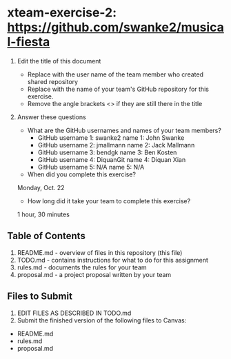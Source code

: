 # xteam-exercise-2: https://github.com/swanke2/musical-fiesta

1. Edit the title of this document
   * Replace <UserName> with the user name of the team member who created shared repository
   * Replace <GitHubRepositoryName> with the name of your team's GitHub repository for this exercise.
   * Remove the angle brackets <> if they are still there in the title

2. Answer these questions
   * What are the GitHub usernames and names of your team members?
       * GitHub username 1: swanke2       name 1: John Swanke
       * GitHub username 2: jmallmann      name 2: Jack Mallmann
       * GitHub username 3: bendgk      name 3: Ben Kosten
       * GitHub username 4: DiquanGit      name 4: Diquan Xian
       * GitHub username 5: N/A      name 5: N/A
   * When did you complete this exercise? 
   
   Monday, Oct. 22
   * How long did it take your team to complete this exercise? 
   
   1 hour, 30 minutes

## Table of Contents

1. README.md - overview of files in this repository (this file)
2. TODO.md - contains instructions for what to do for this assignment
3. rules.md - documents the rules for your team
4. proposal.md - a project proposal written by your team

## Files to Submit

1. EDIT FILES AS DESCRIBED IN TODO.md
2. Submit the finished version of the following files to Canvas:

* README.md
* rules.md
* proposal.md
